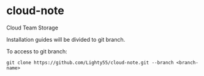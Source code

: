 # cloud-note
Cloud Team Storage

Installation guides will be divided to git branch.

To access to git branch:
```
git clone https://github.com/Lighty55/cloud-note.git --branch <branch-name>
```
